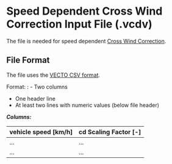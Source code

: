Speed Dependent Cross Wind Correction Input File (.vcdv)
========================================================


The file is needed for speed dependent [Cross Wind Correction](#cross-wind-correction).

 File Format
------------

The file uses the [VECTO CSV format](#csv-format).

Format:
: -   Two columns
-   One header line
-   At least two lines with numeric values (below file header)

***Columns:***

| **vehicle speed [km/h]** | **cd Scaling Factor [-]** |
| ------------------------ |---------------------------|
| ...                      | ...                       |
| ...                      | ...                       |

